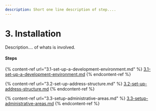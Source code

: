 ```yaml
---
description: Short one line description of step....
---
```


# 3. Installation

Description.... of whats is involved.



#### Steps

{% content-ref url="3.1-set-up-a-development-environment.md" %}
[3.1-set-up-a-development-environment.md](3.1-set-up-a-development-environment.md)
{% endcontent-ref %}

{% content-ref url="3.2-set-up-address-structure.md" %}
[3.2-set-up-address-structure.md](3.2-set-up-address-structure.md)
{% endcontent-ref %}

{% content-ref url="3.3-setup-administrative-areas.md" %}
[3.3-setup-administrative-areas.md](3.3-setup-administrative-areas.md)
{% endcontent-ref %}





